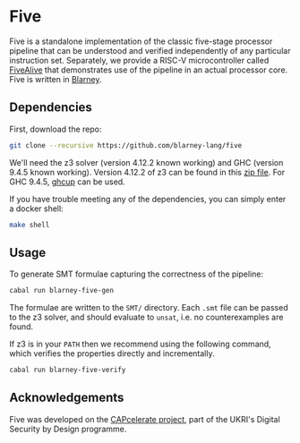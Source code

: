 # Five

Five is a standalone implementation of the classic five-stage
processor pipeline that can be understood and verified independently
of any particular instruction set. Separately, we provide a RISC-V
microcontroller called
[FiveAlive](https://github.com/blarney-lang/five-alive) that
demonstrates use of the pipeline in an actual processor core.  Five is
written in [Blarney](https://github.com/blarney-lang/blarney). 


## Dependencies

First, download the repo:

```sh
git clone --recursive https://github.com/blarney-lang/five
```

We'll need the z3 solver (version 4.12.2 known working) and GHC (version 9.4.5 known working). Version 4.12.2 of z3 can be found in this [zip
file](https://github.com/Z3Prover/z3/releases/download/z3-4.12.2/z3-4.12.2-x64-glibc-2.31.zip).
For GHC 9.4.5, [ghcup](https://www.haskell.org/ghcup/) can be used.

If you have trouble meeting any of the dependencies, you can simply
enter a docker shell:

```sh
make shell
```

## Usage

To generate SMT formulae capturing the correctness of the pipeline:

```sh
cabal run blarney-five-gen
```

The formulae are written to the `SMT/` directory. Each `.smt` file can be
passed to the z3 solver, and should evaluate to `unsat`, i.e. no
counterexamples are found.

If z3 is in your `PATH` then we recommend using the following command, which
verifies the properties directly and incrementally.

```sh
cabal run blarney-five-verify
```

## Acknowledgements

Five was developed on the [CAPcelerate
project](https://gow.epsrc.ukri.org/NGBOViewGrant.aspx?GrantRef=EP/V000381/1),
part of the UKRI's Digital Security by Design programme.
